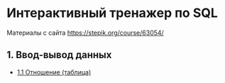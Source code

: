 # Интерактивный тренажер по SQL

Материалы с сайта https://stepik.org/course/63054/

## 1. Ввод-вывод данных

- [1.1 Отношение (таблица)](1.1/)
